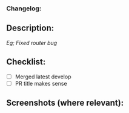 ### Changelog:
## Description:
_Eg; Fixed router bug_
## Checklist:
- [ ] Merged latest develop
- [ ] PR title makes sense

## Screenshots (where relevant):
